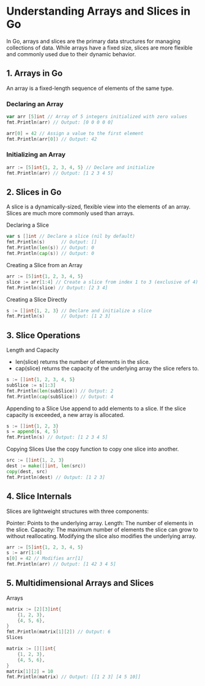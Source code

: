 # Understanding Arrays and Slices in Go

In Go, arrays and slices are the primary data structures for managing collections of data. While arrays have a fixed size, slices are more flexible and commonly used due to their dynamic behavior.

## 1. Arrays in Go

An array is a fixed-length sequence of elements of the same type.

### Declaring an Array

```go
var arr [5]int // Array of 5 integers initialized with zero values
fmt.Println(arr) // Output: [0 0 0 0 0]

arr[0] = 42 // Assign a value to the first element
fmt.Println(arr[0]) // Output: 42
```
### Initializing an Array
```go
arr := [5]int{1, 2, 3, 4, 5} // Declare and initialize
fmt.Println(arr) // Output: [1 2 3 4 5]
```
## 2. Slices in Go
A slice is a dynamically-sized, flexible view into the elements of an array. Slices are much more commonly used than arrays.

Declaring a Slice
```go
var s []int // Declare a slice (nil by default)
fmt.Println(s)      // Output: []
fmt.Println(len(s)) // Output: 0
fmt.Println(cap(s)) // Output: 0
```
Creating a Slice from an Array
```go
arr := [5]int{1, 2, 3, 4, 5}
slice := arr[1:4] // Create a slice from index 1 to 3 (exclusive of 4)
fmt.Println(slice) // Output: [2 3 4]
```
Creating a Slice Directly
```go
s := []int{1, 2, 3} // Declare and initialize a slice
fmt.Println(s)      // Output: [1 2 3]
```
## 3. Slice Operations
Length and Capacity
 - len(slice) returns the number of elements in the slice.
 - cap(slice) returns the capacity of the underlying array the slice refers to.
```go
s := []int{1, 2, 3, 4, 5}
subSlice := s[1:3]
fmt.Println(len(subSlice)) // Output: 2
fmt.Println(cap(subSlice)) // Output: 4
```
Appending to a Slice
Use append to add elements to a slice. If the slice capacity is exceeded, a new array is allocated.

```go
s := []int{1, 2, 3}
s = append(s, 4, 5)
fmt.Println(s) // Output: [1 2 3 4 5]
```
Copying Slices
Use the copy function to copy one slice into another.

```go
src := []int{1, 2, 3}
dest := make([]int, len(src))
copy(dest, src)
fmt.Println(dest) // Output: [1 2 3]
```
## 4. Slice Internals
Slices are lightweight structures with three components:

Pointer: Points to the underlying array.
Length: The number of elements in the slice.
Capacity: The maximum number of elements the slice can grow to without reallocating.
Modifying the slice also modifies the underlying array.

```go
arr := [5]int{1, 2, 3, 4, 5}
s := arr[1:4]
s[0] = 42 // Modifies arr[1]
fmt.Println(arr) // Output: [1 42 3 4 5]
```
## 5. Multidimensional Arrays and Slices
Arrays
```go
matrix := [2][3]int{
    {1, 2, 3},
    {4, 5, 6},
}
fmt.Println(matrix[1][2]) // Output: 6
Slices
```
```go
matrix := [][]int{
    {1, 2, 3},
    {4, 5, 6},
}
matrix[1][2] = 10
fmt.Println(matrix) // Output: [[1 2 3] [4 5 10]]
```

